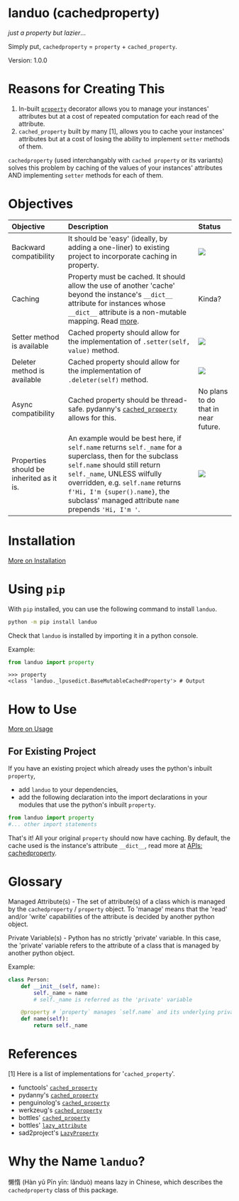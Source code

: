 # landuo (cachedproperty)
_just a property but lazier_...

Simply put, `cachedproperty` = `property` + `cached_property`.

Version: 1.0.0

# Reasons for Creating This
1. In-built [`property`](https://docs.python.org/3/library/functions.html#property) decorator allows you to manage your instances' attributes but at a cost of repeated computation for each read of the attribute.
2. `cached_property` built by many [1], allows you to cache your instances' attributes but at a cost of losing the ability to implement `setter` methods of them.

`cachedproperty` (used interchangably with `cached property` or its variants) solves this problem by caching of the values of your instances' attributes AND implementing `setter` methods for each of them.

# Objectives
|Objective|Description|Status|
|:--|:--|:--|
|Backward compatibility|It should be 'easy' (ideally, by adding a one-liner) to existing project to incorporate caching in property.|![](https://badgen.net/badge/status/completed/green)|
|Caching|Property must be cached. It should allow the use of another 'cache' beyond the instance's `__dict__` attribute for instances whose `__dict__` attribute is a non-mutable mapping. Read [more](https://docs.python.org/3/library/functools.html#cached_property).|Kinda?|
|Setter method is available|Cached property should allow for the implementation of `.setter(self, value)` method.|![](https://badgen.net/badge/status/completed/green)|
|Deleter method is available|Cached property should allow for the implementation of `.deleter(self)` method.|![](https://badgen.net/badge/status/completed/green)|
|Async compatibility|Cached property should be thread-safe. pydanny's [`cached_property`](https://github.com/pydanny/cached-property/blob/master/cached_property.py) allows for this.|No plans to do that in near future.
|Properties should be inherited as it is.|An example would be best here, if `self.name` returns `self._name` for a superclass, then for the subclass `self.name` should still return `self._name`, UNLESS wilfully overridden, e.g. `self.name` returns `f'Hi, I'm {super().name}`, the subclass' managed attribute `name` prepends `'Hi, I'm '`.|![](https://badgen.net/badge/status/completed/green)|

# Installation
[More on Installation](installation.md)

# Using `pip`

With `pip` installed, you can use the following command to install `landuo`.

```cmd
python -m pip install landuo
```

Check that `landuo` is installed by importing it in a python console.

Example:

```python
from landuo import property
```
```
>>> property
<class 'landuo._lpusedict.BaseMutableCachedProperty'> # Output
```

# How to Use
[More on Usage](quickstart.md)

## For Existing Project

If you have an existing project which already uses the python's inbuilt `property`,

* add `landuo` to your dependencies,
* add the following declaration into the import declarations in your modules that use the python's inbuilt `property`.
```python
from landuo import property
#... other import statements
```

That's it! All your original `property` should now have caching. By default, the cache used is the instance's attribute `__dict__`, read more at [APIs: cachedproperty](APIs/cachedproperty.md).

# Glossary

Managed Attribute(s) - The set of attribute(s) of a class which is managed by the `cachedproperty` / `property` object. To 'manage' means that the 'read' and/or 'write' capabilities of the attribute is decided by another python object.

Private Variable(s) - Python has no strictly 'private' variable. In this case, the 'private' variable refers to the attribute of a class that is managed by another python object.

Example:
```python
class Person:
    def __init__(self, name):
        self._name = name
        # self._name is referred as the 'private' variable

    @property # `property` manages `self.name` and its underlying private variable is `self._name`
    def name(self):
        return self._name
```

# References
[1] Here is a list of implementations for '`cached_property`'.

*    functools' [`cached_property`](https://docs.python.org/3/library/functools.html#cached_property)<br>
*    pydanny's [`cached_property`](https://github.com/pydanny/cached-property/blob/master/cached_property.py)<br>
*    penguinolog's [`cached_property`](https://github.com/penguinolog/backports.cached_property/blob/master/backports/cached_property/__init__.py) <br>
*    werkzeug's [`cached_property`](https://tedboy.github.io/flask/_modules/werkzeug/utils.html#cached_property) <br>
*    bottles' [`cached_property`](https://github.com/bottlepy/bottle/blob/df67999584a0e51ec5b691146c7fa4f3c87f5aac/bottle.py#L215)<br>
*    bottles' [`lazy_attribute`](https://github.com/bottlepy/bottle/blob/df67999584a0e51ec5b691146c7fa4f3c87f5aac/bottle.py#L230)<br>
*    sad2project's [`LazyProperty`](https://github.com/sad2project/descriptor-tools/blob/master/src/descriptor_tools/properties.py#L10)<br>

# Why the Name `landuo`?

懒惰 (Hàn yǔ Pīn yīn: lănduò) means lazy in Chinese, which describes the `cachedproperty` class of this package.





